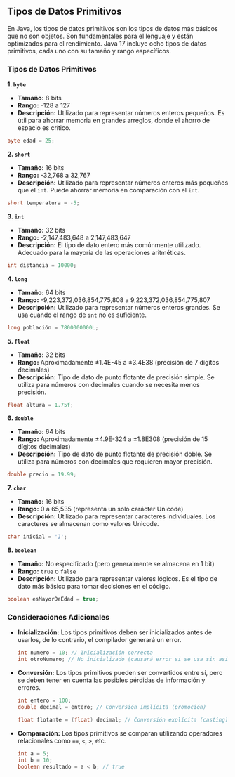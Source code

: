 ## Tipos de Datos Primitivos

En Java, los tipos de datos primitivos son los tipos de datos más básicos que no son objetos. Son fundamentales para el lenguaje y están optimizados para el rendimiento. Java 17 incluye ocho tipos de datos primitivos, cada uno con su tamaño y rango específicos.

### Tipos de Datos Primitivos

**1. `byte`**

- **Tamaño:** 8 bits
- **Rango:** -128 a 127
- **Descripción:** Utilizado para representar números enteros pequeños. Es útil para ahorrar memoria en grandes arreglos, donde el ahorro de espacio es crítico.

```java
byte edad = 25;
```

**2. `short`**

- **Tamaño:** 16 bits
- **Rango:** -32,768 a 32,767
- **Descripción:** Utilizado para representar números enteros más pequeños que el `int`. Puede ahorrar memoria en comparación con el `int`.

```java
short temperatura = -5;
```

**3. `int`**

- **Tamaño:** 32 bits
- **Rango:** -2,147,483,648 a 2,147,483,647
- **Descripción:** El tipo de dato entero más comúnmente utilizado. Adecuado para la mayoría de las operaciones aritméticas.

```java
int distancia = 10000;
```

**4. `long`**

- **Tamaño:** 64 bits
- **Rango:** -9,223,372,036,854,775,808 a 9,223,372,036,854,775,807
- **Descripción:** Utilizado para representar números enteros grandes. Se usa cuando el rango de `int` no es suficiente.

```java
long población = 7800000000L;
```

**5. `float`**

- **Tamaño:** 32 bits
- **Rango:** Aproximadamente ±1.4E-45 a ±3.4E38 (precisión de 7 dígitos decimales)
- **Descripción:** Tipo de dato de punto flotante de precisión simple. Se utiliza para números con decimales cuando se necesita menos precisión.

```java
float altura = 1.75f;
```

**6. `double`**

- **Tamaño:** 64 bits
- **Rango:** Aproximadamente ±4.9E-324 a ±1.8E308 (precisión de 15 dígitos decimales)
- **Descripción:** Tipo de dato de punto flotante de precisión doble. Se utiliza para números con decimales que requieren mayor precisión.

```java
double precio = 19.99;
```

**7. `char`**

- **Tamaño:** 16 bits
- **Rango:** 0 a 65,535 (representa un solo carácter Unicode)
- **Descripción:** Utilizado para representar caracteres individuales. Los caracteres se almacenan como valores Unicode.

```java
char inicial = 'J';
```

**8. `boolean`**

- **Tamaño:** No especificado (pero generalmente se almacena en 1 bit)
- **Rango:** `true` o `false`
- **Descripción:** Utilizado para representar valores lógicos. Es el tipo de dato más básico para tomar decisiones en el código.

```java
boolean esMayorDeEdad = true;
```

### Consideraciones Adicionales

- **Inicialización:** Los tipos primitivos deben ser inicializados antes de usarlos, de lo contrario, el compilador generará un error.
  
  ```java
  int numero = 10; // Inicialización correcta
  int otroNumero; // No inicializado (causará error si se usa sin asignar un valor)
  ```

- **Conversión:** Los tipos primitivos pueden ser convertidos entre sí, pero se deben tener en cuenta las posibles pérdidas de información y errores.

  ```java
  int entero = 100;
  double decimal = entero; // Conversión implícita (promoción)
  
  float flotante = (float) decimal; // Conversión explícita (casting)
  ```

- **Comparación:** Los tipos primitivos se comparan utilizando operadores relacionales como `==`, `<`, `>`, etc.

  ```java
  int a = 5;
  int b = 10;
  boolean resultado = a < b; // true
  ```
